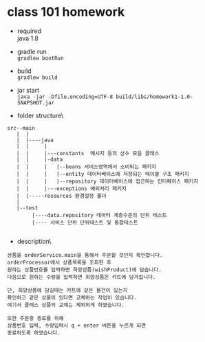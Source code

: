 # class 101 homework

* required\
java 1.8

* gradle run\
```gradlew bootRun```
* build\
```gradlew build```
* jar start\
```java -jar -Dfile.encoding=UTF-8 build/libs/homework1-1.0-SNAPSHOT.jar```

* folder structure\
```
src--main
   |  |     
   |  |----java
   |  |     |
   |  |     |---constants  메시지 등의 상수 모음 클래스
   |  |     |-data
   |  |     |   |--beans 서비스영역에서 소비되는 패키지
   |  |     |   |--entity 데이터베이스에 저장되는 테이블 구조 패키지
   |  |     |   |--repository 데이터베이스에 접근하는 인터페이스 패키지
   |  |     |---exceptions 예외처리 패키지
   |  |-----resources 환경설정 폴더
   |   
   |--test
        |----data.repository 데어터 계층수준의 단위 테스트
        |---- 서비스 단위 단위테스트 및 통합테스트
   
```     

* description\
```
상품을 orderService.main을 통해서 주문할 것인지 확인합니다.
orderProcessor에서 상품목록을 조회한 후
원하는 상품번호를 입력하면 희망상품(wishProduct)에 담습니다.
다음으로 원하는 수량을 입력하면 희망상품은 카트에 담겨집니다.

단, 희망상품에 담길때는 카트에 같은 물건이 있는지
확인하고 같은 상품이 있다면 교체하는 작업이 있습니다.
여기서 클래스 상품의 교체는 제외하게 하였습니다.

또한 주문중 종료를 위해
상품번호 입력, 수량입력시 q + enter 버튼을 누르게 되면
종료하도록 하였습니다.
```